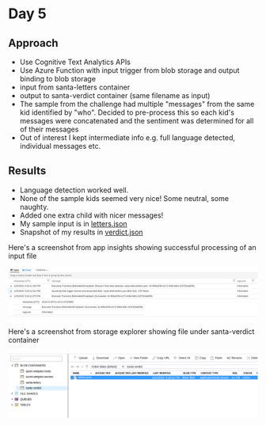 # Day 5

## Approach
-   Use Cognitive Text Analytics APIs
-   Use Azure Function with input trigger from blob storage and output binding to blob storage
-   input from santa-letters container
-   output to santa-verdict container (same filename as input)
-   The sample from the challenge had multiple "messages" from the same kid identified by "who". Decided to pre-process this so each kid's messages were concatenated and the sentiment was determined for all of their messages
-   Out of interest I kept intermediate info e.g. full language detected, individual messages etc.

## Results
-   Language detection worked well.
-   None of the sample kids seemed very nice! Some neutral, some naughty.
-   Added one extra child with nicer messages!
-   My sample input is in [letters.json](/day05/letters.json)
-   Snapshot of my results in [verdict.json](/day05/verdict.json)

Here's a screenshot from app insights showing successful processing of an input file

![Logs](/day05/appInsightsLogs.png)

Here's a screenshot from storage explorer showing file under santa-verdict container

![Output Container](/day05/outputBlob.png)

